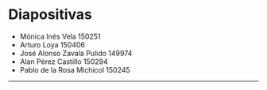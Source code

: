 # Diapositivas
- Mónica Inés Vela          150251
- Arturo Loya               150406
- José Alonso Zavala Pulido 149974
- Alan Pérez Castillo       150294
- Pablo de la Rosa Michicol 150245
---

